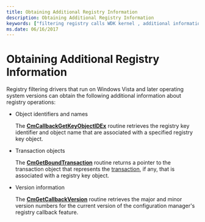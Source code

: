 ```yaml
---
title: Obtaining Additional Registry Information
description: Obtaining Additional Registry Information
keywords: ["filtering registry calls WDK kernel , additional information to obtain", "registry filtering drivers WDK kernel , additional information to obtain"]
ms.date: 06/16/2017
---
```


# Obtaining Additional Registry Information


Registry filtering drivers that run on Windows Vista and later operating system versions can obtain the following additional information about registry operations:

-   Object identifiers and names

    The [**CmCallbackGetKeyObjectIDEx**](/windows-hardware/drivers/ddi/wdm/nf-wdm-cmcallbackgetkeyobjectidex) routine retrieves the registry key identifier and object name that are associated with a specified registry key object.

-   Transaction objects

    The [**CmGetBoundTransaction**](/windows-hardware/drivers/ddi/wdm/nf-wdm-cmgetboundtransaction) routine returns a pointer to the transaction object that represents the [transaction](introduction-to-ktm.md), if any, that is associated with a registry key object.

-   Version information

    The [**CmGetCallbackVersion**](/windows-hardware/drivers/ddi/wdm/nf-wdm-cmgetcallbackversion) routine retrieves the major and minor version numbers for the current version of the configuration manager's registry callback feature.

 

